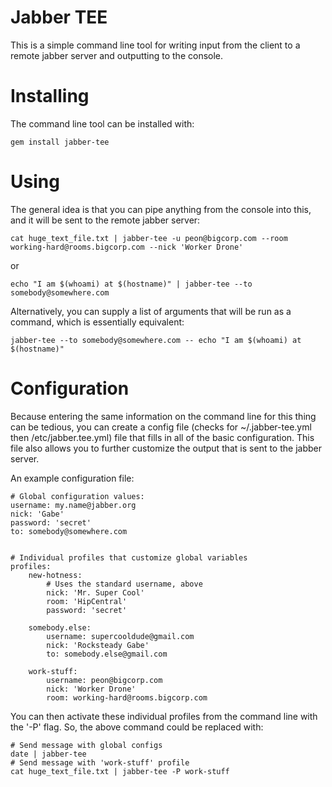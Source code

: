 # Jabber TEE

This is a simple command line tool for writing input from the client to a remote jabber server and outputting to the console.

# Installing

The command line tool can be installed with:

    gem install jabber-tee

# Using

The general idea is that you can pipe anything from the console into this, and it will be sent to the remote jabber server:

    cat huge_text_file.txt | jabber-tee -u peon@bigcorp.com --room working-hard@rooms.bigcorp.com --nick 'Worker Drone'

or

    echo "I am $(whoami) at $(hostname)" | jabber-tee --to somebody@somewhere.com

Alternatively, you can supply a list of arguments that will be run as a command, which is essentially equivalent:

    jabber-tee --to somebody@somewhere.com -- echo "I am $(whoami) at $(hostname)"

# Configuration

Because entering the same information on the command line for this thing can be tedious, you can create a config file (checks for ~/.jabber-tee.yml then /etc/jabber.tee.yml) file that fills in all of the basic configuration.  This file also allows you to further customize the output that is sent to the jabber server.

An example configuration file:

    # Global configuration values:
    username: my.name@jabber.org
    nick: 'Gabe'
    password: 'secret'
    to: somebody@somewhere.com


    # Individual profiles that customize global variables
    profiles:
        new-hotness:
            # Uses the standard username, above
            nick: 'Mr. Super Cool'
            room: 'HipCentral'
            password: 'secret'

        somebody.else:
            username: supercooldude@gmail.com
            nick: 'Rocksteady Gabe'
            to: somebody.else@gmail.com

        work-stuff:
            username: peon@bigcorp.com
            nick: 'Worker Drone'
            room: working-hard@rooms.bigcorp.com

You can then activate these individual profiles from the command line with the '-P' flag.  So, the above command could be replaced with:

    # Send message with global configs
    date | jabber-tee
    # Send message with 'work-stuff' profile
    cat huge_text_file.txt | jabber-tee -P work-stuff

